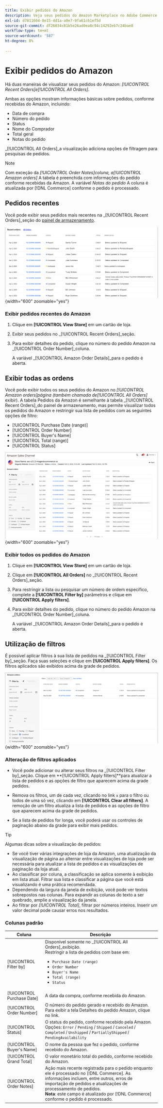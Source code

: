 ```yaml
---
title: Exibir pedidos do Amazon
description: Veja seus pedidos do Amazon Marketplace no Adobe Commerce ou no Magento Open Source Admin.
exl-id: d7811604-8e15-4d1a-a0e7-9fa61c61ef5d
source-git-commit: df26834c81b5e26ad0ea8c94c14292eb7c24bae8
workflow-type: tm+mt
source-wordcount: '587'
ht-degree: 0%

---
```


# Exibir pedidos do Amazon

Há duas maneiras de visualizar seus pedidos do Amazon: _[!UICONTROL Recent Orders]_e_[!UICONTROL All Orders]_.

Ambas as opções mostram informações básicas sobre pedidos, conforme recebidas do Amazon, incluindo:

- Data de compra
- Número do pedido
- Status
- Nome do Comprador
- Total geral
- Notas do pedido

_[!UICONTROL All Orders]_a visualização adiciona opções de filtragem para pesquisas de pedidos.

>[!NOTE]
>
>Com exceção da _[!UICONTROL Order Notes]_coluna, a_[!UICONTROL Amazon orders]_ A tabela é preenchida com informações do pedido conforme recebidas da Amazon. A variável _Notas do pedido_ A coluna é atualizada por [!DNL Commerce] conforme o pedido é processado.

## Pedidos recentes

Você pode exibir seus pedidos mais recentes na _[!UICONTROL Recent Orders]_seção do [painel de armazenamento](./amazon-store-dashboard.md).

![Pedidos recentes](assets/amazon-recent-orders-imported.png){width="600" zoomable="yes"}

### Exibir pedidos recentes do Amazon

1. Clique em **[!UICONTROL View Store]** em um cartão de loja.

1. Exibir seus pedidos no _[!UICONTROL Recent Orders]_seção.

1. Para exibir detalhes do pedido, clique no número do pedido Amazon na _[!UICONTROL Order Number]_coluna.

   A variável _[!UICONTROL Amazon Order Details]_para o pedido é aberta.

## Exibir todas as ordens

Você pode exibir todos os seus pedidos do Amazon no _[!UICONTROL Amazon orders]_página (também chamada de_[!UICONTROL All Orders]_ exibir). A tabela Pedidos da Amazon é semelhante à tabela _[!UICONTROL Recent Orders]_do painel de armazenamento, mas permite visualizar todos os pedidos do Amazon e restringir sua lista de pedidos com as seguintes opções de filtro:

- [!UICONTROL Purchase Date (range)]
- [!UICONTROL Order Number]
- [!UICONTROL Buyer's Name]
- [!UICONTROL Total (range)]
- [!UICONTROL Status]

![Pedidos do Amazon](assets/amazon-orders-list-all.png){width="600" zoomable="yes"}

### Exibir todos os pedidos do Amazon

1. Clique em **[!UICONTROL View Store]** em um cartão de loja.

1. Clique em **[!UICONTROL All Orders]** no _[!UICONTROL Recent Orders]_seção.

1. Para restringir a lista ou pesquisar um número de ordem específico, complete a **[!UICONTROL Filter by]** parâmetros e clique em **[!UICONTROL Apply filters]**.

1. Para exibir detalhes do pedido, clique no número do pedido Amazon na _[!UICONTROL Order Number]_coluna.

   A variável _[!UICONTROL Amazon Order Details]_para o pedido é aberta.

## Utilização de filtros

É possível aplicar filtros à sua lista de pedidos na _[!UICONTROL Filter by]_seção. Faça suas seleções e clique em **[!UICONTROL Apply filters]**. Os filtros aplicados são exibidos acima da grade de pedidos.

![Filtros para exibir pedidos do Amazon](assets/amazon-orders-filter-view.png){width="600" zoomable="yes"}

### Alteração de filtros aplicados

- Você pode adicionar ou alterar seus filtros na _[!UICONTROL Filter by]_seção. Clique em **[!UICONTROL Apply filters]**para atualizar a lista de pedidos e as opções de filtro que aparecem acima da grade pedidos.

- Remova os filtros, um de cada vez, clicando no link `x` para o filtro ou todos de uma só vez, clicando em **[!UICONTROL Clear all filters]**. A remoção de um filtro atualiza a lista de pedidos e as opções de filtro que aparecem acima da grade de pedidos.

- Se a lista de pedidos for longa, você poderá usar os controles de paginação abaixo da grade para exibir mais pedidos.

>[!TIP]
>
>Algumas dicas sobre a visualização de pedidos:
>
>- Se você tiver várias integrações de loja da Amazon, uma atualização da visualização de página ao alternar entre visualizações de loja pode ser necessária para atualizar a lista de pedidos e as visualizações de paginação da loja atual.
>- Ao classificar por coluna, a classificação se aplica somente à exibição em lista atual. Filtrar sua lista e classificar a página que você está visualizando é uma prática recomendada.
>- Dependendo da largura da janela de exibição, você pode ver textos sobrepostos nas colunas. Para expandir as colunas do texto a ser quebrado, amplie a visualização da janela.
>- Ao filtrar por _[!UICONTROL Total]_, filtrar por números inteiros. Inserir um valor decimal pode causar erros nos resultados.


### Colunas padrão

| Coluna | Descrição |
|---|---|
| [!UICONTROL Filter by] | Disponível somente no _[!UICONTROL All Orders]_exibição.<br>Restringir a lista de pedidos com base em:<ul><li>`Purchase Date (range)`</li><li>`Order Number`</li><li>`Buyer's Name`</li><li>`Total (range)`</li><li>`Status`</li></ul> |
| [!UICONTROL Purchase Date] | A data da compra, conforme recebida do Amazon. |
| [!UICONTROL Order Number] | O número do pedido gerado e recebido do Amazon. Para exibir a tela Detalhes do pedido Amazon, clique no link. |
| [!UICONTROL Status] | O status do pedido, conforme recebido pela Amazon. Opções: `Error` / `Pending` / `Shipped` / `Canceled` / `Completed` / `Unshipped` / `PartiallyShipped` / `PendingAvailability` |
| [!UICONTROL Buyer's Name] | O nome da pessoa que fez o pedido, conforme recebido do Amazon. |
| [!UICONTROL Grand Total] | O valor monetário total do pedido, conforme recebido do Amazon. |
| [!UICONTROL Order Notes] | Ação mais recente registrada para o pedido enquanto ele é processado no [!DNL Commerce]. As informações incluem, entre outros, erros de importação de pedidos e atualizações de processamento de pedidos.<br>**Nota**: este campo é atualizado por [!DNL Commerce] conforme o pedido é processado. |
